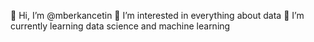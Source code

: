 👋 Hi, I’m @mberkancetin
👀 I’m interested in everything about data
🌱 I’m currently learning data science and machine learning
